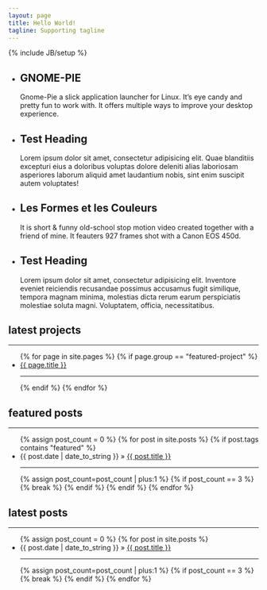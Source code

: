 ```yaml
---
layout: page
title: Hello World!
tagline: Supporting tagline
---
```

{% include JB/setup %}

<ul class='kwicks kwicks-horizontal'>
    <li id="panel-1">
      <div class="description">
      <h2>GNOME-PIE</h2>
      Gnome-Pie a slick application launcher for Linux. It’s eye candy and pretty fun to work with. It offers multiple ways to improve your desktop experience.</div>
      <div class="bg" style="background-image:url('{{ site.url }}/assets/pictures/teaser-gnomepie.jpg')"></div>
    </li>
    <li id="panel-2">
      <div class="description">
      <h2>Test Heading</h2>
      Lorem ipsum dolor sit amet, consectetur adipisicing elit. Quae blanditiis excepturi eius a doloribus voluptas dolore deleniti alias laboriosam asperiores laborum aliquid amet laudantium nobis, sint enim suscipit autem voluptates! </div>
      <div class="bg" style="background-image:url('{{ site.url }}/assets/pictures/header02.jpg')"></div>
    </li>
    <li id="panel-3">
      <div class="description">
      <h2>Les Formes et les Couleurs</h2>
      It is short &amp; funny old-school stop motion video created together with a friend of mine. It feauters 927 frames shot with a Canon EOS 450d.</div>
      <div class="bg" style="background-image:url('{{ site.url }}/assets/pictures/teaser-formes-et-couleurs.jpg')"></div>
    </li>
    <li id="panel-4">
      <div class="description">
      <h2>Test Heading</h2>
      Lorem ipsum dolor sit amet, consectetur adipisicing elit. Inventore eveniet reiciendis recusandae possimus accusamus fugit similique, tempora magnam minima, molestias dicta rerum earum perspiciatis molestiae soluta magni. Voluptatem, officia, necessitatibus. </div>
      <div class="bg" style="background-image:url('{{ site.url }}/assets/pictures/header04.jpg')"></div>
    </li>
</ul>



<div class="row">
  <div class="span4">
    <h2>latest projects</h2>
    <hr>
    <ul class="sub-nav">
      {% for page in site.pages %}
      {% if page.group == "featured-project" %}
        <li><a href="{{ BASE_PATH }}{{ page.url }}">{{ page.title }}</a><hr></li>
      {% endif %}
      {% endfor %}
    </ul>

  </div>
  <div class="span4">
    <h2>featured posts</h2>
    <hr>
    <ul class="sub-nav">
      {% assign post_count = 0 %}
      {% for post in site.posts %}
        {% if post.tags contains "featured" %}
          <li><span>{{ post.date | date_to_string }}</span> &raquo; <a href="{{ BASE_PATH }}{{ post.url }}">{{ post.title }}</a><hr></li>
          {% assign post_count=post_count | plus:1 %}
          {% if post_count == 3 %}
            {% break %}
          {% endif %}
        {% endif %}
      {% endfor %}
    </ul>

  </div>
  <div class="span4">
    <h2>latest posts</h2>
    <hr>
    <ul class="sub-nav">
      {% assign post_count = 0 %}
      {% for post in site.posts %}
        <li><span>{{ post.date | date_to_string }}</span> &raquo; <a href="{{ BASE_PATH }}{{ post.url }}">{{ post.title }}</a><hr></li>
        {% assign post_count=post_count | plus:1 %}
        {% if post_count == 3 %}
          {% break %}
        {% endif %}
      {% endfor %}
    </ul>

  </div>
</div>



